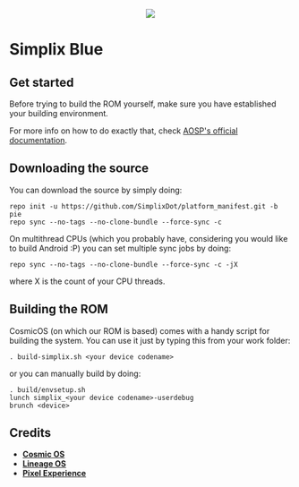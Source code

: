 <p align="center">
    <img src="https://img.xda-cdn.com/7o7Id5HtrJgXhi02dSc38NpUZr0=/https%3A%2F%2Fi.imgur.com%2FMy52Bu0.png" />
</p>

Simplix Blue
============

Get started
-----------

Before trying to build the ROM yourself, make sure you have established your building environment.

For more info on how to do exactly that, check [AOSP's official documentation](https://source.android.com/setup/build/initializing).

Downloading the source
----------------------

You can download the source by simply doing:

    repo init -u https://github.com/SimplixDot/platform_manifest.git -b pie
    repo sync --no-tags --no-clone-bundle --force-sync -c
    
On multithread CPUs (which you probably have, considering you would like to build Android :P) you can set multiple sync jobs by doing:

    repo sync --no-tags --no-clone-bundle --force-sync -c -jX

where X is the count of your CPU threads.

Building the ROM
----------------

CosmicOS (on which our ROM is based) comes with a handy script for building the system. You can use it just by typing this from your work folder:

    . build-simplix.sh <your device codename>
    
or you can manually build by doing:

    . build/envsetup.sh
    lunch simplix_<your device codename>-userdebug
    brunch <device>
    
Credits
-------
 * [**Cosmic OS**](https://github.com/Cosmic-OS)
 * [**Lineage OS**](https://github.com/LineageOS)
 * [**Pixel Experience**](https://github.com/PixelExperience)
 
 
